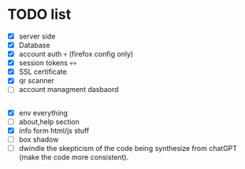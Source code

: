 # TODO list

- [x] server side
- [X] Database
- [X] account auth 💀 (firefox config only)
- [X] session tokens 💀💀
- [X] SSL certificate
- [X] qr scanner
- [ ] account managment dasbaord

##

- [X] env everything
- [ ] about,help section
- [X] info form html/js stuff
- [ ] box shadow
- [ ] dwindle the skepticism of the code being synthesize from chatGPT (make the code more consistent).
